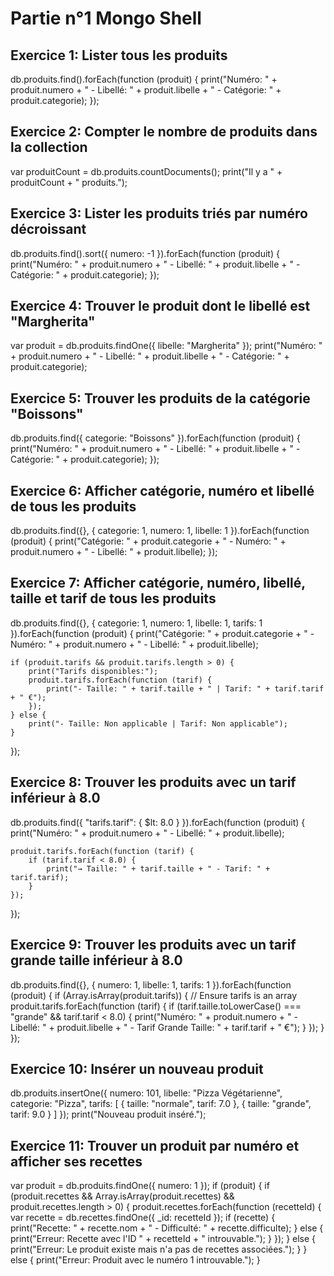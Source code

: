 
# Partie n°1 Mongo Shell 

## Exercice 1: Lister tous les produits
db.produits.find().forEach(function (produit) {
    print("Numéro: " + produit.numero + " - Libellé: " + produit.libelle + " - Catégorie: " + produit.categorie);
});


## Exercice 2: Compter le nombre de produits dans la collection
var produitCount = db.produits.countDocuments();
print("Il y a " + produitCount + " produits.");


## Exercice 3: Lister les produits triés par numéro décroissant
db.produits.find().sort({ numero: -1 }).forEach(function (produit) {
    print("Numéro: " + produit.numero + " - Libellé: " + produit.libelle + " - Catégorie: " + produit.categorie);
});


## Exercice 4: Trouver le produit dont le libellé est "Margherita"
var produit = db.produits.findOne({ libelle: "Margherita" });
print("Numéro: " + produit.numero + " - Libellé: " + produit.libelle + " - Catégorie: " + produit.categorie);


## Exercice 5: Trouver les produits de la catégorie "Boissons"
db.produits.find({ categorie: "Boissons" }).forEach(function (produit) {
    print("Numéro: " + produit.numero + " - Libellé: " + produit.libelle + " - Catégorie: " + produit.categorie);
});


## Exercice 6: Afficher catégorie, numéro et libellé de tous les produits
db.produits.find({}, { categorie: 1, numero: 1, libelle: 1 }).forEach(function (produit) {
    print("Catégorie: " + produit.categorie + " - Numéro: " + produit.numero + " - Libellé: " + produit.libelle);
});


## Exercice 7: Afficher catégorie, numéro, libellé, taille et tarif de tous les produits
db.produits.find({}, { categorie: 1, numero: 1, libelle: 1, tarifs: 1 }).forEach(function (produit) {
    print("Catégorie: " + produit.categorie + " - Numéro: " + produit.numero + " - Libellé: " + produit.libelle);

    if (produit.tarifs && produit.tarifs.length > 0) {
        print("Tarifs disponibles:");
        produit.tarifs.forEach(function (tarif) {
            print("- Taille: " + tarif.taille + " | Tarif: " + tarif.tarif + " €");
        });
    } else {
        print("- Taille: Non applicable | Tarif: Non applicable");
    }
});


## Exercice 8: Trouver les produits avec un tarif inférieur à 8.0
db.produits.find({ "tarifs.tarif": { $lt: 8.0 } }).forEach(function (produit) {
    print("Numéro: " + produit.numero + " - Libellé: " + produit.libelle);

    produit.tarifs.forEach(function (tarif) {
        if (tarif.tarif < 8.0) {
            print("→ Taille: " + tarif.taille + " - Tarif: " + tarif.tarif);
        }
    });
});


## Exercice 9: Trouver les produits avec un tarif grande taille inférieur à 8.0
db.produits.find({}, { numero: 1, libelle: 1, tarifs: 1 }).forEach(function (produit) {
    if (Array.isArray(produit.tarifs)) {  // Ensure tarifs is an array
        produit.tarifs.forEach(function (tarif) {
            if (tarif.taille.toLowerCase() === "grande" && tarif.tarif < 8.0) {
                print("Numéro: " + produit.numero + " - Libellé: " + produit.libelle + " - Tarif Grande Taille: " + tarif.tarif + " €");
            }
        });
    }
});


## Exercice 10: Insérer un nouveau produit
db.produits.insertOne({
    numero: 101,
    libelle: "Pizza Végétarienne",
    categorie: "Pizza",
    tarifs: [
        { taille: "normale", tarif: 7.0 },
        { taille: "grande", tarif: 9.0 }
    ]
});
print("Nouveau produit inséré.");


## Exercice 11: Trouver un produit par numéro et afficher ses recettes
var produit = db.produits.findOne({ numero: 1 });
if (produit) {
    if (produit.recettes && Array.isArray(produit.recettes) && produit.recettes.length > 0) {
        produit.recettes.forEach(function (recetteId) {
            var recette = db.recettes.findOne({ _id: recetteId });
            if (recette) {
                print("Recette: " + recette.nom + " - Difficulté: " + recette.difficulte);
            } else {
                print("Erreur: Recette avec l'ID " + recetteId + " introuvable.");
            }
        });
    } else {
        print("Erreur: Le produit existe mais n'a pas de recettes associées.");
    }
} else {
    print("Erreur: Produit avec le numéro 1 introuvable.");
}
